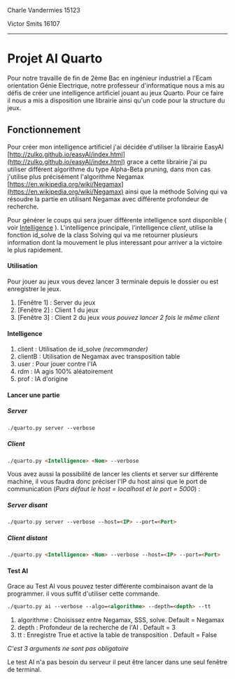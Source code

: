 Charle Vandermies 15123

Victor Smits 16107
___
# Projet AI Quarto

Pour notre travaille de fin de 2ème Bac en ingénieur industriel a l'Ecam orientation Génie Electrique, notre professeur d'informatique nous a mis au défis de créer une intelligence artificiel jouant au jeux Quarto.
Pour ce faire il nous a mis a disposition une librairie ainsi qu'un code pour la structure du jeux.

## Fonctionnement 

Pour créer mon intelligence artificiel j'ai décidée d'utiliser la librairie EasyAI [http://zulko.github.io/easyAI/index.html](http://zulko.github.io/easyAI/index.html) grace a cette librairie j'ai pu utiliser différent algorithme du type Alpha-Beta pruning, dans mon cas j'utilise plus précisément l'algorithme Negamax [https://en.wikipedia.org/wiki/Negamax](https://en.wikipedia.org/wiki/Negamax) ainsi que la méthode Solving qui va résoudre la partie en utilisant Negamax avec différente profondeur de recherche.

Pour générer le coups qui sera jouer différente intelligence sont disponible ( voir [Intelligence](#intelligence) ). 
L'intelligence principale, l'intelligence *client*, utilise la fonction id_solve de la class Solving qui va me retourner plusieurs information dont la mouvement le plus interessant pour arriver a la victoire le plus rapidement.

#### Utilisation

Pour jouer au jeux vous devez lancer 3 terminale depuis le dossier ou est enregistrer le jeux.
 1. [Fenêtre 1] : Server du jeux
 2. [Fenêtre 2] : Client 1 du jeux
 3. [Fenêtre 3] : Client 2 du jeux
*vous pouvez lancer 2 fois le même client*

#### Intelligence
 1. client : Utilisation de id_solve *(recommander)*
 2. clientB : Utilisation de Negamax avec transposition table
 3. user : Pour jouer contre l'IA
 4. rdm : IA agis 100% aléatoirement
 5. prof : IA d'origine

#### Lancer une partie 
##### Server
``` html
./quarto.py server --verbose
```
##### Client
```html
./quarto.py <Intelligence> <Nom> --verbose
``` 
Vous avez aussi la possibilité de lancer les clients et server sur différente machine, il vous faudra donc préciser l'IP du host ainsi que le port de communication (*Pars défaut le host = localhost et le port = 5000*) :
    
##### Server disant
```html
./quarto.py server --verbose --host=<IP> --port=<Port>
```
##### Client distant

```html
./quarto.py <Intelligence> <Nom> --verbose --host=<IP> --port=<Port>
```    
#### Test AI
Grace au Test AI vous pouvez tester différente combinaison avant de la programmer. il vous suffit d'utiliser cette commande.
```html
./quarto.py ai --verbose --algo=<algorithme> --depth=<depth> --tt
```
 1. algorithme : Choisissez entre Negamax, SSS, solve. Default = Negamax
 2. depth : Profondeur de la recherche de l'AI . Default = 3
 3. tt : Enregistre True et active la table de transposition . Default = False

*C'est 3 arguments ne sont pas obligatoire*

Le test AI n'a pas besoin du serveur il peut être lancer dans une seul fenêtre de terminal.

<!--stackedit_data:
eyJoaXN0b3J5IjpbLTIyMzQwNDcxNiw1MjEyMzI1NTcsMzEwOT
YxMjA5LC0xODMxOTMzMTQ1LDkxNjI4NDY0NywtNTA0NzM5MTY1
LDgxMzE5NDA4OSwtMTg4MjEyNjI3NywtMTg4MjEyNjI3NywtMT
g4MjEyNjI3NywtMTI5Mjg5NDA4MywxMTkzMjkzMDQxLDE4ODY4
MDM5NDksLTQ1MTkyNTAxMSwtMTQ2MDQ3MjQyMSwtMTQ2MDQ3Mj
QyMSw5MjI2NDc2NywtMTQ1NjM5MzIzMSwxMTY4NTgwODg4LC0y
MDY3NjE5Mjg2XX0=
-->